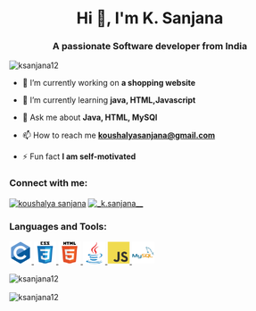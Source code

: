 <h1 align="center">Hi 👋, I'm K. Sanjana</h1>
<h3 align="center">A passionate Software developer from India</h3>

<p align="left"> <img src="https://komarev.com/ghpvc/?username=ksanjana12&label=Profile%20views&color=0e75b6&style=flat" alt="ksanjana12" /> </p>

- 🔭 I’m currently working on **a shopping website**

- 🌱 I’m currently learning **java, HTML,Javascript**

- 💬 Ask me about **Java, HTML, MySQl**

- 📫 How to reach me **koushalyasanjana@gmail.com**

- ⚡ Fun fact **I am self-motivated**

<h3 align="left">Connect with me:</h3>
<p align="left">
<a href="https://linkedin.com/in/koushalya sanjana" target="blank"><img align="center" src="https://raw.githubusercontent.com/rahuldkjain/github-profile-readme-generator/master/src/images/icons/Social/linked-in-alt.svg" alt="koushalya sanjana" height="30" width="40" /></a>
<a href="https://instagram.com/_k.sanjana__" target="blank"><img align="center" src="https://raw.githubusercontent.com/rahuldkjain/github-profile-readme-generator/master/src/images/icons/Social/instagram.svg" alt="_k.sanjana__" height="30" width="40" /></a>
</p>

<h3 align="left">Languages and Tools:</h3>
<p align="left"> <a href="https://www.cprogramming.com/" target="_blank" rel="noreferrer"> <img src="https://raw.githubusercontent.com/devicons/devicon/master/icons/c/c-original.svg" alt="c" width="40" height="40"/> </a> <a href="https://www.w3schools.com/css/" target="_blank" rel="noreferrer"> <img src="https://raw.githubusercontent.com/devicons/devicon/master/icons/css3/css3-original-wordmark.svg" alt="css3" width="40" height="40"/> </a> <a href="https://www.w3.org/html/" target="_blank" rel="noreferrer"> <img src="https://raw.githubusercontent.com/devicons/devicon/master/icons/html5/html5-original-wordmark.svg" alt="html5" width="40" height="40"/> </a> <a href="https://www.java.com" target="_blank" rel="noreferrer"> <img src="https://raw.githubusercontent.com/devicons/devicon/master/icons/java/java-original.svg" alt="java" width="40" height="40"/> </a> <a href="https://developer.mozilla.org/en-US/docs/Web/JavaScript" target="_blank" rel="noreferrer"> <img src="https://raw.githubusercontent.com/devicons/devicon/master/icons/javascript/javascript-original.svg" alt="javascript" width="40" height="40"/> </a> <a href="https://www.mysql.com/" target="_blank" rel="noreferrer"> <img src="https://raw.githubusercontent.com/devicons/devicon/master/icons/mysql/mysql-original-wordmark.svg" alt="mysql" width="40" height="40"/> </a> </p>

<p><img align="center" src="https://github-readme-stats.vercel.app/api/top-langs?username=ksanjana12&show_icons=true&locale=en&layout=compact" alt="ksanjana12" /></p>

<p><img align="center" src="https://github-readme-streak-stats.herokuapp.com/?user=ksanjana12&" alt="ksanjana12" /></p>
